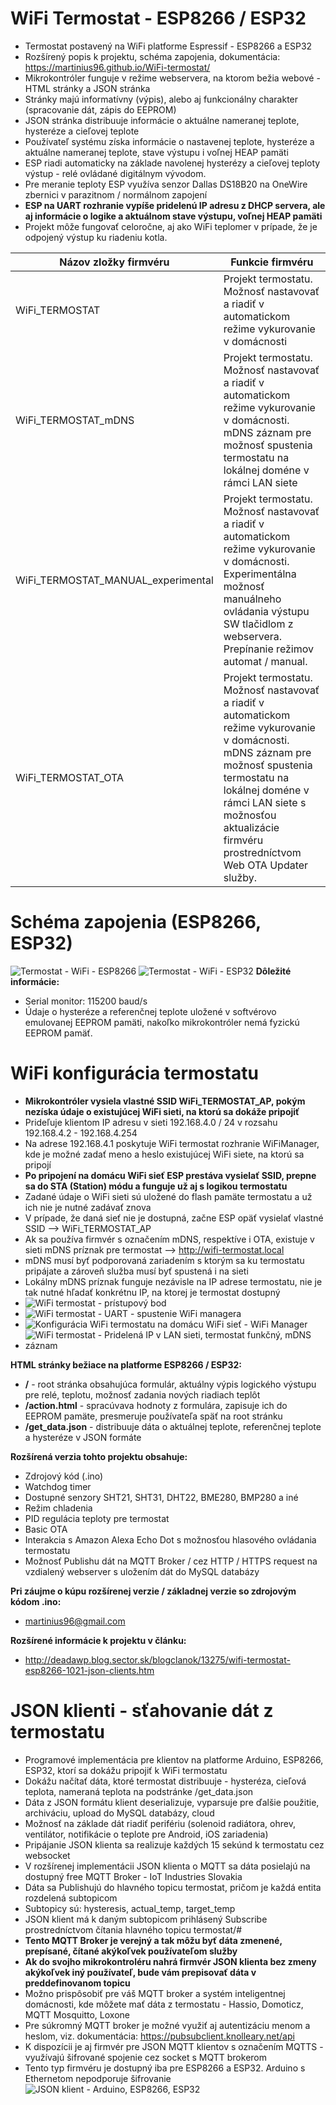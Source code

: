 # WiFi Termostat - ESP8266 / ESP32
* Termostat postavený na WiFi platforme Espressif - ESP8266 a ESP32
* Rozšírený popis k projektu, schéma zapojenia, dokumentácia: https://martinius96.github.io/WiFi-termostat/
* Mikrokontróler funguje v režime webservera, na ktorom bežia webové - HTML stránky a JSON stránka
* Stránky majú informatívny (výpis), alebo aj funkcionálny charakter (spracovanie dát, zápis do EEPROM)
* JSON stránka distribuuje informácie o aktuálne nameranej teplote, hysteréze a cieľovej teplote
* Používateľ systému získa informácie o nastavenej teplote, hysteréze a aktuálne nameranej teplote, stave výstupu i voľnej HEAP pamäti
* ESP riadi automaticky na základe navolenej hysterézy a cieľovej teploty výstup - relé ovládané digitálnym vývodom.
* Pre meranie teploty ESP využíva senzor Dallas DS18B20 na OneWire zbernici v parazitnom / normálnom zapojení
* **ESP na UART rozhranie vypíše pridelenú IP adresu z DHCP servera, ale aj informácie o logike a aktuálnom stave výstupu, voľnej HEAP pamäti**
* Projekt môže fungovať celoročne, aj ako WiFi teplomer v prípade, že je odpojený výstup ku riadeniu kotla.

Názov zložky firmvéru | Funkcie firmvéru
------------ | -------------
WiFi_TERMOSTAT  | Projekt termostatu. Možnosť nastavovať a riadiť v automatickom režime vykurovanie v domácnosti
WiFi_TERMOSTAT_mDNS  | Projekt termostatu. Možnosť nastavovať a riadiť v automatickom režime vykurovanie v domácnosti. mDNS záznam pre možnosť spustenia termostatu na lokálnej doméne v rámci LAN siete
WiFi_TERMOSTAT_MANUAL_experimental  | Projekt termostatu. Možnosť nastavovať a riadiť v automatickom režime vykurovanie v domácnosti. Experimentálna možnosť manuálneho ovládania výstupu SW tlačidlom z webservera. Prepínanie režimov automat / manual.
WiFi_TERMOSTAT_OTA  | Projekt termostatu. Možnosť nastavovať a riadiť v automatickom režime vykurovanie v domácnosti. mDNS záznam pre možnosť spustenia termostatu na lokálnej doméne v rámci LAN siete s možnosťou aktualizácie firmvéru prostredníctvom Web OTA Updater služby.

# Schéma zapojenia (ESP8266, ESP32)
![Termostat - WiFi - ESP8266](https://i.imgur.com/hFl5T8e.png)
![Termostat - WiFi - ESP32](https://i.imgur.com/PtMinUm.png)
**Dôležité informácie:**
* Serial monitor: 115200 baud/s
* Údaje o hysteréze a referenčnej teplote uložené v softvérovo emulovanej EEPROM pamäti, nakoľko mikrokontróler nemá fyzickú EEPROM pamäť.

# WiFi konfigurácia termostatu
* **Mikrokontróler vysiela vlastné SSID WiFi_TERMOSTAT_AP, pokým nezíska údaje o existujúcej WiFi sieti, na ktorú sa dokáže pripojiť**
* Prideľuje klientom IP adresu v sieti 192.168.4.0 / 24 v rozsahu 192.168.4.2 - 192.168.4.254
* Na adrese 192.168.4.1 poskytuje WiFi termostat rozhranie WiFiManager, kde je možné zadať meno a heslo existujúcej WiFi siete, na ktorú sa pripojí
* **Po pripojení na domácu WiFi sieť ESP prestáva vysielať SSID, prepne sa do STA (Station) módu a funguje už aj s logikou termostatu**
* Zadané údaje o WiFi sieti sú uložené do flash pamäte termostatu a už ich nie je nutné zadávať znova
* V prípade, že daná sieť nie je dostupná, začne ESP opäť vysielať vlastné SSID --> WiFi_TERMOSTAT_AP
* Ak sa používa firmvér s označením mDNS, respektíve i OTA, existuje v sieti mDNS príznak pre termostat --> http://wifi-termostat.local
* mDNS musí byť podporovaná zariadením s ktorým sa ku termostatu pripájate a zároveň služba musí byť spustená i na sieti
* Lokálny mDNS príznak funguje nezávisle na IP adrese termostatu, nie je tak nutné hľadať konkrétnu IP, na ktorej je termostat dostupný
* ![WiFi termostat - prístupový bod](https://i.imgur.com/cJb6DR9.png)
* ![WiFi termostat - UART - spustenie WiFi managera](https://i.imgur.com/bikirYM.png)
* ![Konfigurácia WiFi termostatu na domácu WiFi sieť - WiFi Manager](https://i.imgur.com/2oizcO6.png)
* ![WiFi termostat - Pridelená IP v LAN sieti, termostat funkčný, mDNS záznam](https://i.imgur.com/f1mF6Fk.png)

**HTML stránky bežiace na platforme ESP8266 / ESP32:**
* **/** - root stránka obsahujúca formulár, aktuálny výpis logického výstupu pre relé, teplotu, možnosť zadania nových riadiach teplôt
* **/action.html** - spracúvava hodnoty z formulára, zapisuje ich do EEPROM pamäte, presmeruje používateľa späť na root stránku
* **/get_data.json** - distribuuje dáta o aktuálnej teplote, referenčnej teplote a hysteréze v JSON formáte

**Rozšírená verzia tohto projektu obsahuje:**
* Zdrojový kód (.ino)
* Watchdog timer
* Dostupné senzory SHT21, SHT31, DHT22, BME280, BMP280 a iné
* Režim chladenia
* PID regulácia teploty pre termostat
* Basic OTA
* Interakcia s Amazon Alexa Echo Dot s možnosťou hlasového ovládania termostatu
* Možnosť Publishu dát na MQTT Broker / cez HTTP / HTTPS request na vzdialený webserver s uložením dát do MySQL databázy

**Pri záujme o kúpu rozšírenej verzie / základnej verzie so zdrojovým kódom .ino:**
* martinius96@gmail.com

**Rozšírené informácie k projektu v článku:**
* http://deadawp.blog.sector.sk/blogclanok/13275/wifi-termostat-esp8266-1021-json-clients.htm

# JSON klienti - sťahovanie dát z termostatu
* Programové implementácia pre klientov na platforme Arduino, ESP8266, ESP32, ktorí sa dokážu pripojiť k WiFi termostatu
* Dokážu načítať dáta, ktoré termostat distribuuje - hysteréza, cieľová teplota, nameraná teplota na podstránke /get_data.json
* Dáta z JSON formátu klient deserializuje, vyparsuje pre ďalšie použitie, archiváciu, upload do MySQL databázy, cloud
* Možnosť na základe dát riadiť perifériu (solenoid radiátora, ohrev, ventilátor, notifikácie o teplote pre Android, iOS zariadenia)
* Pripájanie JSON klienta sa realizuje každých 15 sekúnd k termostatu cez websocket
* V rozšírenej implementácii JSON klienta o MQTT sa dáta posielajú na dostupný free MQTT Broker - IoT Industries Slovakia
* Dáta sa Publishujú do hlavného topicu termostat, pričom je každá entita rozdelená subtopicom
* Subtopicy sú: hysteresis, actual_temp, target_temp
* JSON klient má k daným subtopicom prihlásený Subscribe prostredníctvom čítania hlavného topicu termostat/#
* **Tento MQTT Broker je verejný a tak môžu byť dáta zmenené, prepísané, čítané akýkoľvek používateľom služby**
* **Ak do svojho mikrokontroléru nahrá firmvér JSON klienta bez zmeny akýkoľvek iný používateľ, bude vám prepisovať dáta v preddefinovanom topicu**
* Možno prispôsobiť pre váš MQTT broker a systém inteligentnej domácnosti, kde môžete mať dáta z termostatu - Hassio, Domoticz, MQTT Mosquitto, Loxone
* Pre súkromný MQTT broker je možné využiť aj autentizáciu menom a heslom, viz. dokumentácia: https://pubsubclient.knolleary.net/api
* K dispozícii je aj firmvér pre JSON MQTT klientov s označením MQTTS - využívajú šifrované spojenie cez socket s MQTT brokerom
* Tento typ firmvéru je dostupný iba pre ESP8266 a ESP32. Arduino s Ethernetom nepodporuje šifrovanie
![JSON klient - Arduino, ESP8266, ESP32](https://i.imgur.com/UEnHDb2.png)
